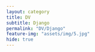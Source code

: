 ```yaml
---
layout: category
title: DV
subtitle: Django
permalink: "DV/Django"
feature-img: "assets/img/5.jpg"
hide: true
---
```

